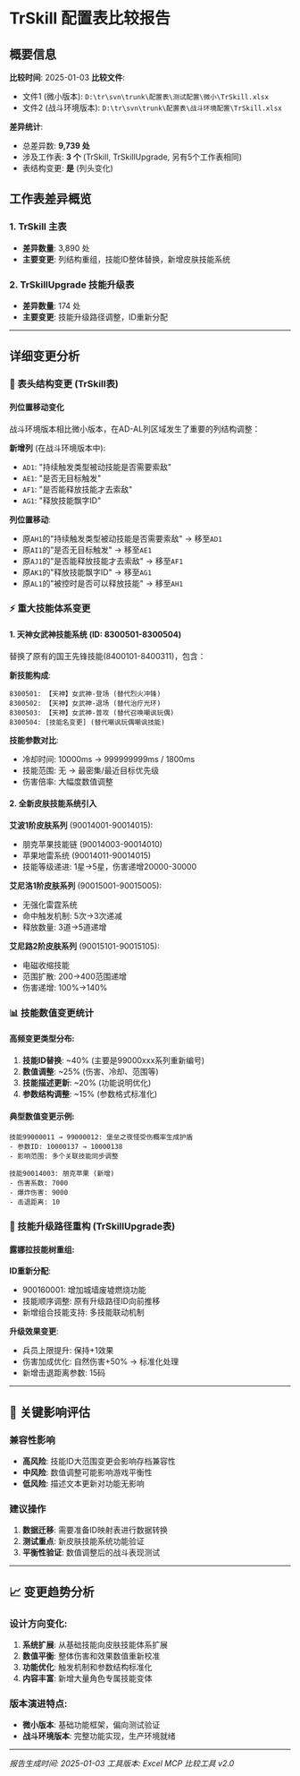 # TrSkill 配置表比较报告

## 概要信息

**比较时间**: 2025-01-03
**比较文件**:
- 文件1 (微小版本): `D:\tr\svn\trunk\配置表\测试配置\微小\TrSkill.xlsx`
- 文件2 (战斗环境版本): `D:\tr\svn\trunk\配置表\战斗环境配置\TrSkill.xlsx`

**差异统计**:
- 总差异数: **9,739 处**
- 涉及工作表: **3 个** (TrSkill, TrSkillUpgrade, 另有5个工作表相同)
- 表结构变更: **是** (列头变化)

## 工作表差异概览

### 1. TrSkill 主表
- **差异数量**: 3,890 处
- **主要变更**: 列结构重组，技能ID整体替换，新增皮肤技能系统

### 2. TrSkillUpgrade 技能升级表
- **差异数量**: 174 处
- **主要变更**: 技能升级路径调整，ID重新分配

---

## 详细变更分析

### 🔄 表头结构变更 (TrSkill表)

#### 列位置移动变化
战斗环境版本相比微小版本，在AD-AL列区域发生了重要的列结构调整：

**新增列** (在战斗环境版本中):
- `AD1`: "持续触发类型被动技能是否需要索敌"
- `AE1`: "是否无目标触发"
- `AF1`: "是否能释放技能才去索敌"
- `AG1`: "释放技能飘字ID"

**列位置移动**:
- 原`AH1`的"持续触发类型被动技能是否需要索敌" → 移至`AD1`
- 原`AI1`的"是否无目标触发" → 移至`AE1`
- 原`AJ1`的"是否能释放技能才去索敌" → 移至`AF1`
- 原`AK1`的"释放技能飘字ID" → 移至`AG1`
- 原`AL1`的"被控时是否可以释放技能" → 移至`AH1`

### ⚡ 重大技能体系变更

#### 1. 天神女武神技能系统 (ID: 8300501-8300504)
替换了原有的国王先锋技能(8400101-8400311)，包含：

**新技能构成**:
```
8300501: 【天神】女武神-登场 (替代烈火冲锋)
8300502: 【天神】女武神-退场 (替代治疗光环)
8300503: 【天神】女武神-普攻 (替代召唤嘲讽玩偶)
8300504: [技能名变更] (替代嘲讽玩偶嘲讽技能)
```

**技能参数对比**:
- 冷却时间: 10000ms → 999999999ms / 1800ms
- 技能范围: 无 → 最密集/最近目标优先级
- 伤害倍率: 大幅度数值调整

#### 2. 全新皮肤技能系统引入

**艾波1阶皮肤系列** (90014001-90014015):
- 朋克苹果技能链 (90014003-90014010)
- 苹果地雷系统 (90014011-90014015)
- 技能等级递进: 1星→5星，伤害递增20000-30000

**艾尼洛1阶皮肤系列** (90015001-90015005):
- 无强化雷霆系统
- 命中触发机制: 5次→3次递减
- 释放数量: 3道→5道递增

**艾尼路2阶皮肤系列** (90015101-90015105):
- 电磁收缩技能
- 范围扩散: 200→400范围递增
- 伤害递增: 100%→140%

### 📊 技能数值变更统计

#### 高频变更类型分布:
1. **技能ID替换**: ~40% (主要是99000xxx系列重新编号)
2. **数值调整**: ~25% (伤害、冷却、范围等)
3. **技能描述更新**: ~20% (功能说明优化)
4. **参数结构调整**: ~15% (参数格式标准化)

#### 典型数值变更示例:
```
技能99000011 → 99000012: 堡垒之夜怪受伤概率生成护盾
- 参数ID: 10000137 → 10000138
- 影响范围: 多个关联技能同步调整

技能90014003: 朋克苹果 (新增)
- 伤害系数: 7000
- 爆炸伤害: 9000
- 击退距离: 10
```

### 🎯 技能升级路径重构 (TrSkillUpgrade表)

#### 露娜拉技能树重组:
**ID重新分配**:
- 900160001: 增加城墙废墟燃烧功能
- 技能顺序调整: 原有升级路径ID向前推移
- 新增组合技能支持: 多技能联动机制

**升级效果变更**:
- 兵员上限提升: 保持+1效果
- 伤害加成优化: 自然伤害+50% → 标准化处理
- 新增击退距离参数: 15码

---

## 🚨 关键影响评估

### 兼容性影响
- **高风险**: 技能ID大范围变更会影响存档兼容性
- **中风险**: 数值调整可能影响游戏平衡性
- **低风险**: 描述文本更新对功能无影响

### 建议操作
1. **数据迁移**: 需要准备ID映射表进行数据转换
2. **测试重点**: 新皮肤技能系统功能验证
3. **平衡性验证**: 数值调整后的战斗表现测试

---

## 📈 变更趋势分析

### 设计方向变化:
1. **系统扩展**: 从基础技能向皮肤技能体系扩展
2. **数值平衡**: 整体伤害和效果数值重新校准
3. **功能优化**: 触发机制和参数结构标准化
4. **内容丰富**: 新增大量角色专属技能变体

### 版本演进特点:
- **微小版本**: 基础功能框架，偏向测试验证
- **战斗环境版本**: 完整功能实现，生产环境就绪

---

*报告生成时间: 2025-01-03*
*工具版本: Excel MCP 比较工具 v2.0*
